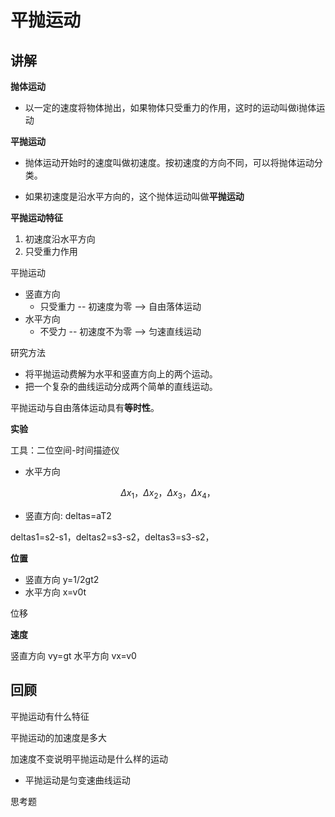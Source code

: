 # 平抛运动

## 讲解

**抛体运动**

- 以一定的速度将物体抛出，如果物体只受重力的作用，这时的运动叫做i抛体运动

**平抛运动**

- 抛体运动开始时的速度叫做初速度。按初速度的方向不同，可以将抛体运动分类。

- 如果初速度是沿水平方向的，这个抛体运动叫做**平抛运动**

**平抛运动特征**

1. 初速度沿水平方向
1. 只受重力作用

平抛运动
- 竖直方向
  - 只受重力 -- 初速度为零 --> 自由落体运动
- 水平方向
  - 不受力 -- 初速度不为零 --> 匀速直线运动

研究方法
- 将平抛运动费解为水平和竖直方向上的两个运动。
- 把一个复杂的曲线运动分成两个简单的直线运动。

平抛运动与自由落体运动具有**等时性**。

**实验**

工具：二位空间-时间描迹仪

- 水平方向

$$ \Delta x_1，\Delta x_2，\Delta x_3，\Delta x_4，$$

- 竖直方向: deltas=aT2

deltas1=s2-s1，deltas2=s3-s2，deltas3=s3-s2，

**位置**

- 竖直方向 y=1/2gt2
- 水平方向 x=v0t

位移

**速度**

竖直方向 vy=gt
水平方向 vx=v0

## 回顾

平抛运动有什么特征

平抛运动的加速度是多大

加速度不变说明平抛运动是什么样的运动
- 平抛运动是匀变速曲线运动

思考题
